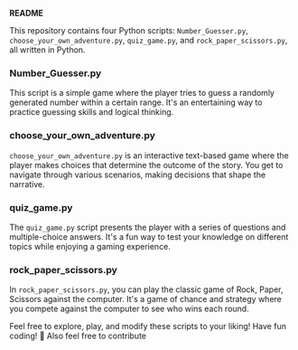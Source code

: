 **README**

This repository contains four Python scripts: `Number_Guesser.py`, `choose_your_own_adventure.py`, `quiz_game.py`, and `rock_paper_scissors.py`, all written in Python.

### Number_Guesser.py
This script is a simple game where the player tries to guess a randomly generated number within a certain range. It's an entertaining way to practice guessing skills and logical thinking.

### choose_your_own_adventure.py
`choose_your_own_adventure.py` is an interactive text-based game where the player makes choices that determine the outcome of the story. You get to navigate through various scenarios, making decisions that shape the narrative.

### quiz_game.py
The `quiz_game.py` script presents the player with a series of questions and multiple-choice answers. It's a fun way to test your knowledge on different topics while enjoying a gaming experience.

### rock_paper_scissors.py
In `rock_paper_scissors.py`, you can play the classic game of Rock, Paper, Scissors against the computer. It's a game of chance and strategy where you compete against the computer to see who wins each round.

Feel free to explore, play, and modify these scripts to your liking! Have fun coding! 🚀
Also feel free to contribute
